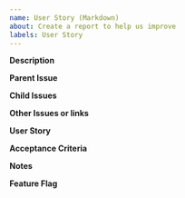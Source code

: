 ```yaml
---
name: User Story (Markdown)
about: Create a report to help us improve
labels: User Story
---
```


**Description**

**Parent Issue**

**Child Issues**

**Other Issues or links**

**User Story**

**Acceptance Criteria**

**Notes**

**Feature Flag**
